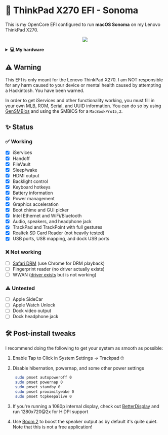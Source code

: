 # 🍎 ThinkPad X270 EFI - Sonoma

This is my OpenCore EFI configured to run **macOS Sonoma** on my Lenovo ThinkPad X270.

<p align="center">
  <img src="https://github.com/espimarisa/hibiki/assets/49253425/7564acfc-a8db-483e-8712-55f2fb00548f">
</p>

<details>
<summary><strong>💻 My hardware</strong></summary>

<br />

| Category  | Component                         |
| --------- | --------------------------------- |
| CPU       | Intel Core i7-7500U               |
| GPU       | Intel HD 620 Graphics             |
| RAM       | 32GB DDR4 @ 2133MHz               |
| SSD       | 1TB Crucial MX500 SATA SSD        |
| Display   | 12.5" 1920x1080 FHD IPS           |
| Ethernet  | Intel i219-V Ethernet             |
| WiFI + BT | Intel AX210 (originally AC8265)   |
| Audio     | Realtek ALC3268 (ALC298)          |
| Keyboard  | Backlit Lite-On keyboard          |
| Battery   | Internal 3-cell + external 6-cell |
| WWAN      | Sierra Wireless EM7455 LTE        |

</details>

## ⚠️ Warning

This EFI is only meant for the Lenovo ThinkPad X270. I am NOT responsible for any harm caused to your device or mental health caused by attempting a Hackintosh. You have been warned.

In order to get iServices and other functionality working, you must fill in your own MLB, ROM, Serial, and UUID information. You can do so by using [GenSMBios][gensmbios] and using the SMBIOS for a `MacBookPro15,2`.

## ✨ Status

### ✅ Working

- [x] iServices
- [x] Handoff
- [x] FileVault
- [x] Sleep/wake
- [x] HDMI output
- [x] Backlight control
- [x] Keyboard hotkeys
- [x] Battery information
- [x] Power management
- [x] Graphics acceleration
- [x] Boot chime and GUI picker
- [x] Intel Ethernet and WiFi/Bluetooth
- [x] Audio, speakers, and headphone jack
- [x] TrackPad and TrackPoint with full gestures
- [x] Realtek SD Card Reader (not heavily tested)
- [x] USB ports, USB mapping, and dock USB ports

### ❌ Not working

- [ ] [Safari DRM][drm-note] (use Chrome for DRM playback)
- [ ] Fingerprint reader (no driver actually exists)
- [ ] WWAN ([driver exists][wwan-driver] but is not working)

### ⚠️ Untested

- [ ] Apple SideCar
- [ ] Apple Watch Unlock
- [ ] Dock video output
- [ ] Dock headphone jack

## 🛠️ Post-install tweaks

I recommend doing the following to get your system as smooth as possible:

1. Enable Tap to Click in System Settings -> Trackpad 🙄
2. Disable hibernation, powernap, and some other power settings

   ```sh
    sudo pmset autopoweroff 0
    sudo pmset powernap 0
    sudo pmset standby 0
    sudo pmset proximitywake 0
    sudo pmset tcpkeepalive 0
   ```

3. If you're running a 1080p internal display, check out [BetterDisplay][betterdisplay] and run 1280x720@2x for HiDPI support
4. Use [Boom 2][boom2] to boost the speaker output as by default it's quite quiet. Note that this is not a free application!

[screenshot]: https://github.com/espimarisa/hibiki/assets/49253425/7564acfc-a8db-483e-8712-55f2fb00548f "A screenshot showing my neofetch"
[gensmbios]: https://github.com/corpnewt/GenSMBIOS "A link to GenSMBIOS"
[drm-note]: https://dortania.github.io/OpenCore-Post-Install/universal/drm.html#fixing-drm-support-and-igpu-performance "A link to the OpenCore Post-Install guide note on Safari DRM"
[wwan-driver]: https://github.com/KirisameR/Sierra-Wireless-EM74xx-Series-WWAN-Card-Driver-for-macOS-Catalina "A link to the Sierra Wireless kext"
[betterdisplay]: https://github.com/waydabber/BetterDisplay "A link to BetterDisplay"
[boom2]: https://www.globaldelight.com/boom2/ "A link to boom2"
